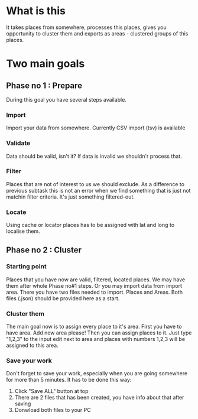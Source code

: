 # What is this
It takes places from somewhere, processes this places, gives you opportunity to cluster them and exports as areas - clustered groups of this places.

# Two main goals
## Phase no 1 : Prepare
During this goal you have several steps available.
### Import
Import your data from somewhere. Currently CSV import (tsv) is available
### Validate
Data should be valid, isn't it? If data is invalid we shouldn'r process that.
### Filter
Places that are not of interest to us we should exclude. As a difference to previous subtask this is not an error when we find something 
that is just not matchin filter criteria. It's just something filtered-out.
### Locate
Using cache or locator places has to be assigned with lat and long to localise them.

## Phase no 2 : Cluster
### Starting point
Places that you have now are valid, filtered, located places. We may have them after whole Phase no#1 steps. Or you may import data from import area.
There you have two files needed to import. Places and Areas. Both files (.json) should be provided here as a start.

### Cluster them
The main goal now is to assign every place to it's area. First you have to have area. Add new area please! Then you can assign places to it.
Just type "1,2,3" to the input edit next to area and places with numbers 1,2,3 will be assigned to this area.

### Save your work
Don't forget to save your work, especially when you are going somewhere for more than 5 minutes. It has to be done this way:
1. Click "Save ALL" button at top
2. There are 2 files that has been created, you have info about that after saving
3. Donwload both files to your PC




